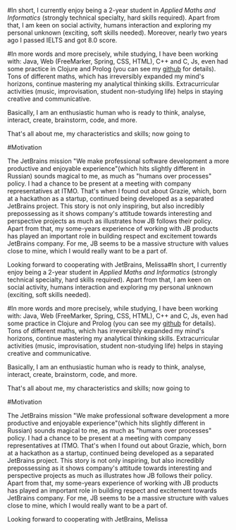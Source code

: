 #In short,
I currently enjoy being a 2-year student in *Applied Maths and Informatics* 
(strongly technical specialty, hard skills required). Apart from that, I am keen on social activity,
humans interaction and exploring my personal unknown (exciting, soft skills needed). Moreover, 
nearly two years ago I passed IELTS and got 8.0 score.

#In more words and more precisely,
while studying, I have been working with:
Java, Web (FreeMarker, Spring, CSS, HTML), C++ and C, Js, even had some practice in Clojure and Prolog (you can see my [github](https://github.com/milkymay) for details).
Tons of different maths, which has irreversibly expanded my mind's horizons, continue mastering
my analytical thinking skills. Extracurricular activities (music, improvisation, student non-studying life) 
helps in staying creative and communicative.


Basically, I am an enthusiastic human who is ready to think, analyse, 
interact, create, brainstorm,  code, and more.

That's all about me, my characteristics and skills; now going to 

#Motivation

The JetBrains mission "We make professional software development
a more productive and enjoyable experience"(which hits slightly different in Russian)
sounds magical to me, as much as "humans over processes" policy. I had a chance to
be present at a meeting with company representatives at ITMO. That's when I found out
about Grazie, which, born at a hackathon as a startup, continued being developed as a
separated JetBrains project. This story is not only inspiring, but also incredibly prepossessing
as it shows company's attitude towards interesting and perspective projects 
as much as illustrates how JB follows their policy. Apart from that, my some-years
experience of working with JB products has played an important role in building respect and excitement
towards JetBrains company. For me, JB seems to be a massive structure with values close
to mine, which I would really want to be a part of.

Looking forward to cooperating with JetBrains,
Melissa#In short,
I currently enjoy being a 2-year student in *Applied Maths and Informatics* (strongly technical specialty, hard skills required). Apart from that, I am keen on social activity, humans interaction and exploring my personal unknown (exciting, soft skills needed).

#In more words and more precisely,
while studying, I have been working with:
Java, Web (FreeMarker, Spring, CSS, HTML), C++ and C, Js, even had some practice in Clojure and Prolog (you can see my [github](https://github.com/milkymay) for details).
Tons of different maths, which has irreversibly expanded my mind's horizons, continue mastering
my analytical thinking skills. Extracurricular activities (music, improvisation, student non-studying life) 
helps in staying creative and communicative.

Basically, I am an enthusiastic human who is ready to think, analyse, 
interact, create, brainstorm,  code, and more.

That's all about me, my characteristics and skills; now going to 

#Motivation

The JetBrains mission "We make professional software development
a more productive and enjoyable experience"(which hits slightly different in Russian)
sounds magical to me, as much as "humans over processes" policy. I had a chance to
be present at a meeting with company representatives at ITMO. That's when I found out
about Grazie, which, born at a hackathon as a startup, continued being developed as a
separated JetBrains project. This story is not only inspiring, but also incredibly prepossessing
as it shows company's attitude towards interesting and perspective projects 
as much as illustrates how JB follows their policy. Apart from that, my some-years
experience of working with JB products has played an important role in building respect and excitement
towards JetBrains company. For me, JB seems to be a massive structure with values close
to mine, which I would really want to be a part of.

Looking forward to cooperating with JetBrains,
Melissa